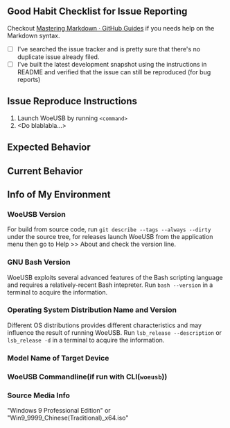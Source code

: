 ## Good Habit Checklist for Issue Reporting
Checkout [Mastering Markdown · GitHub Guides](https://guides.github.com/features/mastering-markdown/#GitHub-flavored-markdown) if you needs help on the Markdown syntax.

* [ ] I've searched the issue tracker and is pretty sure that there's no duplicate issue already filed.
* [ ] I've built the latest development snapshot using the instructions in README and verified that the issue can still be reproduced (for bug reports)

## Issue Reproduce Instructions
1. Launch WoeUSB by running `<command>`
1. &lt;Do blablabla...&gt;

## Expected Behavior

## Current Behavior

## Info of My Environment
### WoeUSB Version
For build from source code, run `git describe --tags --always --dirty` under the source tree, for releases launch WoeUSB from the application menu then go to Help >> About and check the version line.

### GNU Bash Version
WoeUSB exploits several advanced features of the Bash scripting language and requires a relatively-recent Bash intepreter.  Run `bash --version` in a terminal to acquire the information.

### Operating System Distribution Name and Version
Different OS distributions provides different characteristics and may influence the result of running WoeUSB.  Run `lsb_release --description` or `lsb_release -d` in a terminal to acquire the information.

### Model Name of Target Device

### WoeUSB Commandline(if run with CLI(`woeusb`))

### Source Media Info
"Windows 9 Professional Edition" or "Win9_9999_Chinese(Traditional)_x64.iso"
